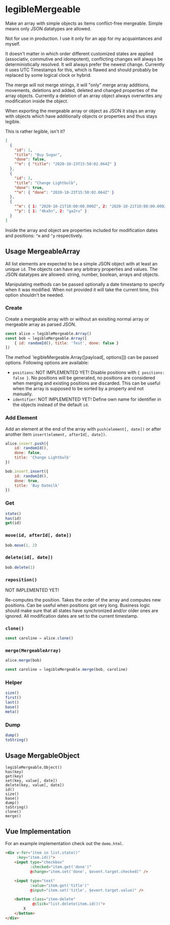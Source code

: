 # legibleMergeable

Make an array with simple objects as items conflict-free mergeable. Simple means only JSON datatypes are allowed.

Not for use in production. I use it only for an app for my acquaintances and myself.

It doesn't matter in which order different customized states are applied (associativ, commutive and idompotent), conflicting changes will always be deterministically resolved. It will always prefer the newest change. Currently it uses UTC Timestamps for this, which is flawed and should probably be replaced by some logical clock or hybrid.

The merge will not merge strings, it will "only" merge array additions, movements, deletions and added, deleted and changed properties of the array objects. Currently a deletion of an array object always overwrites any modification inside the object.

When exporting the mergeable array or object as JSON it stays an array with objects which have additionally objects or properties and thus stays legible.

This is rather legible, isn't it?

```json
[
  {
    "id": 1,
    "title": "Buy Sugar",
    "done": false,
    "^m": { "title": "2020-10-23T15:50:02.064Z" }
  },
  {
    "id": 2,
    "title": "Change Lightbulb",
    "done": true,
    "^m": { "done": "2020-10-23T15:50:02.064Z" }
  },
  {
    "^m": { 1: "2020-10-21T10:00:00.000Z", 2: "2020-10-21T10:00:00.000Z" },
    "^p": { 1: "4ka5n", 2: "ga2ru" }
  }
]
```

Inside the array and object are properties included for modification dates and positions: `^m` and `^p` respectively.

## Usage MergeableArray

All list elements are expected to be a simple JSON object with at least an unique `id`. The objects can have any arbitrary properties and values. The JSON datatypes are allowed: string, number, boolean, arrays and objects.

Manipulating methods can be passed optionally a date timestamp to specify when it was modified. When not provided it will take the current time, this option shouldn't be needed.

### Create

Create a mergeable array with or without an exisiting normal array or mergeable array as parsed JSON.

```javascript
const alice = legibleMergeable.Array()
const bob = legibleMergeable.Array([
    { id: randomId(), title: 'Test', done: false }
])
```

The method `legibleMergeable.Array([payload[, options]]) can be passed options. Following options are available:

* `positions`: NOT IMPLEMENTED YET! Disable positions with `{ positions: false }`. No positions will be generated, no positions are considered when merging and existing positions are discarded. This can be useful when the array is supposed to be sorted by a property and not manually.
* `identifier`: NOT IMPLEMENTED YET! Define own name for identifier in the objects instead of the default `id`.

### Add Element

Add an element at the end of the array with `push(element[, date])` or after another item `insert(element, afterId[, date])`.

```javascript
alice.insert.push({
    id: randomId(),
    done: false,
    title: 'Change Lightbulb'
})

bob.insert.insert({
    id: randomId(),
    done: true,
    title: 'Buy Oatmilk'
})
```

### Get

```javascript
state()
has(id)
get(id)
```

### `move(id, afterId[, date])`

```javascript
bob.move(1, 2)
```

### `delete(id[, date])`

```javascript
bob.delete(1)
```

### `reposition()`

NOT IMPLEMENTED YET!

Re-computes the position. Takes the order of the array and computes new positions. Can be useful when positions got very long. Business logic should make sure that all states have synchronized and/or older ones are ignored. All modification dates are set to the current timestamp.

### `clone()`

```javascript
const caroline = alice.clone()
```

### `merge(MergeableArray)`

```javascript
alice.merge(bob)

const caroline = legibleMergeable.merge(bob, caroline)
```

### Helper

```javascript
size()
first()
last()
base()
meta()
```

### Dump

```javascript
dump()
toString()
```

## Usage MergableObject

```
legibleMergeable.Object()
has(key)
get(key)
set(key, value[, date])
delete(key, value[, date])
id()
size()
base()
dump()
toString()
clone()
merge()
```

## Vue Implementation

For an example implementation check out the `demo.html`.

```html
<div v-for="item in list.state()"
     :key="item.id()">
    <input type="checkbox"
           :checked="item.get('done')"
           @change="item.set('done', $event.target.checked)" />

    <input type="text"
           :value="item.get('title')"
           @input="item.set('title', $event.target.value)" />

    <button class="item-delete"
            @click="list.delete(item.id())">
        X
    </button>
</div>
```

